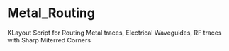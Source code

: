 # Metal_Routing
KLayout Script for Routing Metal traces, Electrical Waveguides, RF traces with Sharp Miterred Corners
